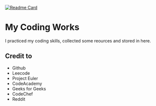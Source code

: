 [![Readme Card](https://github-readme-stats.vercel.app/api/pin/?username=daqiren888&repo=github-readme-stats)](https://github.com/daqiren888/github-readme-stats)
# My Coding Works

I practiced my coding skills, collected some reources and stored in here.

## Credit to
- Github
- Leecode
- Project Euler
- CodeAcademy
- Geeks for Geeks
- CodeChef
- Reddit
